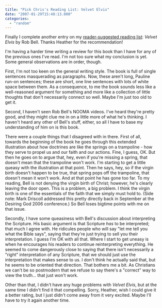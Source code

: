 ```yaml
---
title: "Pick Chris's Reading List: Velvet Elvis"
date: "2007-01-29T15:48:13.000"
categories: 
  - "random"
---
```


Finally I complete another entry on my [reader-suggested reading list](http://thehubbs.net/chris/my-reading-list/): _Velvet Elvis_ by Rob Bell. Thanks Heather for the recommendation!

I'm having a harder time writing a review for this book than I have for any of the previous ones I've read. I'm not too sure what my conclusion is yet. Some general observations are in order, though.

First, I'm not too keen on the general writing style. The book is full of single sentences masquerading as paragraphs. Now, these aren't long, Pauline run-on sentences; these are short, one line sentences with lots of white space between them. As a consequence, to me the book sounds less like a well-reasoned argument for something and more like a collection of little thoughts that don't necessarily connect so well. Maybe I'm just too old to get it.

Second, I haven't seen Rob Bell's NOOMA videos. I've heard they're pretty good, and they might clue me in on a little more of what he's thinking. I haven't heard any other of Bell's stuff, either, so all I have to base my understanding of him on is this book.

There were a couple things that I disagreed with in there. First of all, towards the beginning of the book he goes through this extended illustration about how doctrines are like the springs on a trampoline - how they serve to propel us and our faith and our actions. Fine, I guess, OK. But then he goes on to argue that, hey, even if you're missing a spring, that doesn't mean that the trampoline won't work. I'm starting to get a little queasy with the illustration at that point. Then he says, hey, so if the virgin birth doesn't happen to be true, that spring pops off the trampoline, that doesn't mean it won't work. And at that point he has gone too far. To my reading, Bell is not denying the virgin birth of Christ; however, he's clearly leaving the door open. This is a problem, a big problem. I think the virgin birth is one of the essentials of the faith that we simply must hold to. (Side note: Mark Driscoll addressed this pretty directly back in September at the Desiring God 2006 conference.) So Bell loses bigtime points with me on that issue.

Secondly, I have some queasiness with Bell's discussion about interpreting the Scripture. His basic argument is that Scripture _has_ to be interpreted; that much I agree with. He ridicules people who will say "let me tell you what the Bible says", saying that they're just trying to sell you their interpretation. I guess I'm OK with all that. Where I start to get uneasy is when he encourages his readers to continue reinterpreting everything. He seemed to come dangerously close to saying that there isn't necessarily a "right" interpretation of any Scripture, that we should just use the interpretation that makes sense to us. I don't think he actually said that, but he seems to be oriented that direction. That bothers me a bit. As Christians we can't be so postmodern that we refuse to say there's a "correct" way to view the truth... that just won't work.

Other than that, I didn't have any huge problems with _Velvet Elvis_, but at the same time I didn't find it that compelling. Sorry, Heather, wish I could give it a better rating, but I just didn't come away from it very excited. Maybe I'll have to try it again another time.
